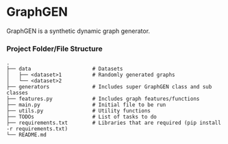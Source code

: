 # GraphGEN

GraphGEN is a synthetic dynamic graph generator.

### Project Folder/File Structure

    .
    ├── data                    # Datasets
    │   ├── <dataset>1          # Randomly generated graphs
    │   └── <dataset>2          
    ├── generators              # Includes super GraphGEN class and sub classes
    ├── features.py             # Includes graph features/functions
    ├── main.py                 # Initial file to be run
    ├── utils.py                # Utility functions
    ├── TODOs                   # List of tasks to do
    ├── requirements.txt        # Libraries that are required (pip install -r requirements.txt)
    └── README.md               
